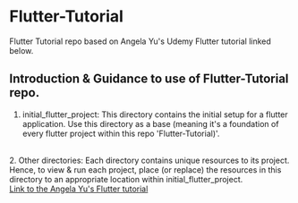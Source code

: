 # Flutter-Tutorial
Flutter Tutorial repo based on Angela Yu's Udemy Flutter tutorial linked below. 

## Introduction & Guidance to use of Flutter-Tutorial repo.
1. initial_flutter_project: This directory contains the initial setup for a flutter application. Use this directory as a base (meaning it's a foundation of every flutter project within this repo 'Flutter-Tutorial)'.
<br>
2. Other directories: Each directory contains unique resources to its project. Hence, to view & run each project, place (or replace) the resources in this directory to an appropriate location within initial_flutter_project.
<br>
<a href ="https://www.udemy.com/course/flutter-bootcamp-with-dart/?utm_source=adwords&utm_medium=udemyads&utm_campaign=GoogleFlutter_v.PROF_la.EN_cc.ROW&utm_content=deal4584&utm_term=_._ag_121857711257_._ad_535699942213_._kw_flutter+tutorial_._de_c_._dm__._pl__._ti_kwd-432000815711_._li_1009871_._pd__._&matchtype=e&gclid=CjwKCAiA8bqOBhANEiwA-sIlNx6wOscC5wAAp49w_kDBNaTc3iJVZ7-22W6yr3EqDQCfHhEev__86RoCsMIQAvD_BwE"> Link to the Angela Yu's Flutter tutorial </a>
